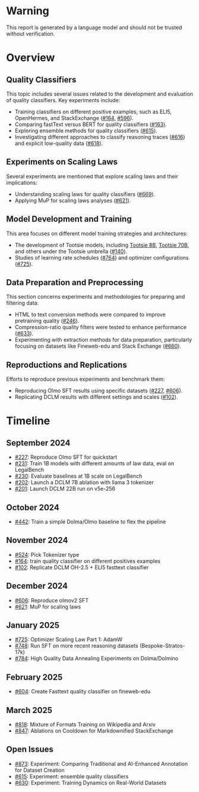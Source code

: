 # Warning

This report is generated by a language model and should not be trusted without verification.

# Overview

## Quality Classifiers

This topic includes several issues related to the development and evaluation of quality classifiers. Key experiments include:

- Training classifiers on different positive examples, such as ELI5, OpenHermes, and StackExchange ([#164](https://github.com/marin-community/marin/issues/164), [#596](https://github.com/marin-community/marin/issues/596)).
- Comparing fastText versus BERT for quality classifiers ([#163](https://github.com/marin-community/marin/issues/163)).
- Exploring ensemble methods for quality classifiers ([#615](https://github.com/marin-community/marin/issues/615)).
- Investigating different approaches to classify reasoning traces ([#616](https://github.com/marin-community/marin/issues/616)) and explicit low-quality data ([#618](https://github.com/marin-community/marin/issues/618)).

## Experiments on Scaling Laws

Several experiments are mentioned that explore scaling laws and their implications:

- Understanding scaling laws for quality classifiers ([#669](https://github.com/marin-community/marin/issues/669)).
- Applying MuP for scaling laws analyses ([#621](https://github.com/marin-community/marin/issues/621)).

## Model Development and Training

This area focuses on different model training strategies and architectures:

- The development of Tootsie models, including [Tootsie 8B](https://github.com/marin-community/marin/issues/600), [Tootsie 70B](https://github.com/marin-community/marin/issues/750), and others under the Tootsie umbrella ([#140](https://github.com/marin-community/marin/issues/140)).
- Studies of learning rate schedules ([#764](https://github.com/marin-community/marin/issues/764)) and optimizer configurations ([#725](https://github.com/marin-community/marin/issues/725)).

## Data Preparation and Preprocessing

This section concerns experiments and methodologies for preparing and filtering data:

- HTML to text conversion methods were compared to improve pretraining quality ([#246](https://github.com/marin-community/marin/issues/246)).
- Compression-ratio quality filters were tested to enhance performance ([#633](https://github.com/marin-community/marin/issues/633)).
- Experimenting with extraction methods for data preparation, particularly focusing on datasets like Fineweb-edu and Stack Exchange ([#660](https://github.com/marin-community/marin/issues/660)).

## Reproductions and Replications

Efforts to reproduce previous experiments and benchmark them:

- Reproducing Olmo SFT results using specific datasets ([#227](https://github.com/marin-community/marin/issues/227), [#606](https://github.com/marin-community/marin/issues/606)).
- Replicating DCLM results with different settings and scales ([#102](https://github.com/marin-community/marin/issues/102)).

# Timeline

## September 2024

- [#227](https://github.com/marin-community/marin/issues/227): Reproduce Olmo SFT for quickstart
- [#231](https://github.com/marin-community/marin/issues/231): Train 1B models with different amounts of law data, eval on LegalBench
- [#230](https://github.com/marin-community/marin/issues/230): Evaluate baselines at 1B scale on LegalBench
- [#202](https://github.com/marin-community/marin/issues/202): Launch a DCLM 7B ablation with llama 3 tokenizer
- [#201](https://github.com/marin-community/marin/issues/201): Launch DCLM 22B run on v5e-256

## October 2024

- [#442](https://github.com/marin-community/marin/issues/442): Train a simple Dolma/Olmo baseline to flex the pipeline

## November 2024

- [#524](https://github.com/marin-community/marin/issues/524): Pick Tokenizer type
- [#164](https://github.com/marin-community/marin/issues/164): train quality classifier on different positives examples
- [#102](https://github.com/marin-community/marin/issues/102): Replicate DCLM OH-2.5 + ELI5 fasttext classifier

## December 2024

- [#606](https://github.com/marin-community/marin/issues/606): Reproduce olmov2 SFT
- [#621](https://github.com/marin-community/marin/issues/621): MuP for scaling laws

## January 2025

- [#725](https://github.com/marin-community/marin/issues/725): Optimizer Scaling Law Part 1: AdamW
- [#748](https://github.com/marin-community/marin/issues/748): Run SFT on more recent reasoning datasets (Bespoke-Stratos-17k)
- [#784](https://github.com/marin-community/marin/issues/784): High Quality Data Annealing Experiments on Dolma/Dolmino

## February 2025

- [#604](https://github.com/marin-community/marin/issues/604): Create Fasttext quality classifier on fineweb-edu

## March 2025

- [#818](https://github.com/marin-community/marin/issues/818): Mixture of Formats Training on Wikipedia and Arxiv
- [#847](https://github.com/marin-community/marin/issues/847): Ablations on Cooldown for Markdownified StackExchange

## Open Issues

- [#873](https://github.com/marin-community/marin/issues/873): Experiment: Comparing Traditional and AI-Enhanced Annotation for Dataset Creation
- [#615](https://github.com/marin-community/marin/issues/615): Experiment: ensemble quality classifiers
- [#630](https://github.com/marin-community/marin/issues/630): Experiment: Training Dynamics on Real-World Datasets
